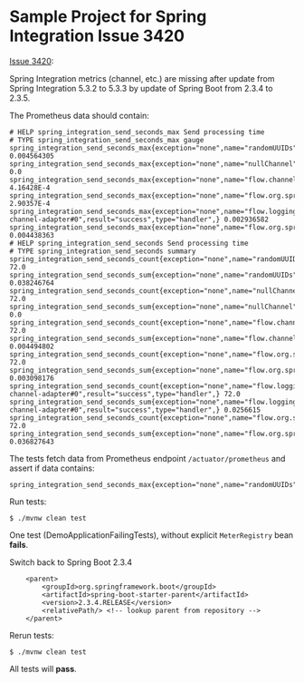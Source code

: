 # Sample Project for Spring Integration Issue 3420

[Issue 3420](https://github.com/spring-projects/spring-integration/issues/3420):

Spring Integration metrics (channel, etc.) are missing after update from Spring Integration 5.3.2 to 5.3.3 by update
of Spring Boot from 2.3.4 to 2.3.5.

The Prometheus data should contain:
```
# HELP spring_integration_send_seconds_max Send processing time
# TYPE spring_integration_send_seconds_max gauge
spring_integration_send_seconds_max{exception="none",name="randomUUIDs",result="success",type="channel",} 0.004564305
spring_integration_send_seconds_max{exception="none",name="nullChannel",result="success",type="channel",} 0.0
spring_integration_send_seconds_max{exception="none",name="flow.channel#1",result="success",type="channel",} 4.16428E-4 
spring_integration_send_seconds_max{exception="none",name="flow.org.springframework.integration.config.ConsumerEndpointFactoryBean#1",result="success",type="handler",} 2.90357E-4
spring_integration_send_seconds_max{exception="none",name="flow.logging-channel-adapter#0",result="success",type="handler",} 0.002936582
spring_integration_send_seconds_max{exception="none",name="flow.org.springframework.integration.config.ConsumerEndpointFactoryBean#0",result="success",type="handler",} 0.004438363
# HELP spring_integration_send_seconds Send processing time                      
# TYPE spring_integration_send_seconds summary
spring_integration_send_seconds_count{exception="none",name="randomUUIDs",result="success",type="channel",} 72.0
spring_integration_send_seconds_sum{exception="none",name="randomUUIDs",result="success",type="channel",} 0.038246764
spring_integration_send_seconds_count{exception="none",name="nullChannel",result="success",type="channel",} 72.0
spring_integration_send_seconds_sum{exception="none",name="nullChannel",result="success",type="channel",} 0.0
spring_integration_send_seconds_count{exception="none",name="flow.channel#1",result="success",type="channel",} 72.0
spring_integration_send_seconds_sum{exception="none",name="flow.channel#1",result="success",type="channel",} 0.004494802                                                                                      
spring_integration_send_seconds_count{exception="none",name="flow.org.springframework.integration.config.ConsumerEndpointFactoryBean#1",result="success",type="handler",} 72.0
spring_integration_send_seconds_sum{exception="none",name="flow.org.springframework.integration.config.ConsumerEndpointFactoryBean#1",result="success",type="handler",} 0.003098176
spring_integration_send_seconds_count{exception="none",name="flow.logging-channel-adapter#0",result="success",type="handler",} 72.0
spring_integration_send_seconds_sum{exception="none",name="flow.logging-channel-adapter#0",result="success",type="handler",} 0.0256615
spring_integration_send_seconds_count{exception="none",name="flow.org.springframework.integration.config.ConsumerEndpointFactoryBean#0",result="success",type="handler",} 72.0
spring_integration_send_seconds_sum{exception="none",name="flow.org.springframework.integration.config.ConsumerEndpointFactoryBean#0",result="success",type="handler",} 0.036827643
```

The tests fetch data from Prometheus endpoint `/actuator/prometheus` and assert if data contains:
```
spring_integration_send_seconds_max{exception="none",name="randomUUIDs",result="success",type="channel",}
```

Run tests:
```
$ ./mvnw clean test
```
One test (DemoApplicationFailingTests), without explicit `MeterRegistry` bean **fails**.

Switch back to Spring Boot 2.3.4
```
    <parent>
        <groupId>org.springframework.boot</groupId>
        <artifactId>spring-boot-starter-parent</artifactId>
        <version>2.3.4.RELEASE</version>
        <relativePath/> <!-- lookup parent from repository -->
    </parent>
```

Rerun tests: 
```
$ ./mvnw clean test
```

All tests will **pass**.